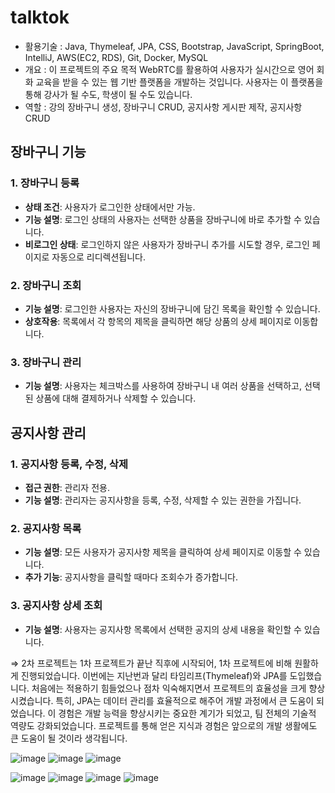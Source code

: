 # talktok
- 활용기술 : Java, Thymeleaf, JPA, CSS, Bootstrap, JavaScript, SpringBoot, IntelliJ, AWS(EC2, RDS), Git, Docker, MySQL
- 개요 : 이 프로젝트의 주요 목적 WebRTC를 활용하여 사용자가 실시간으로 영어 회화 교육을 받을 수 있는 웹 기반 플랫폼을 개발하는 것입니다. 사용자는 이 플랫폼을 통해 강사가 될 수도, 학생이 될 수도 있습니다.
- 역할 : 강의 장바구니 생성, 장바구니 CRUD, 공지사항 게시판 제작, 공지사항 CRUD

## 장바구니 기능

### 1. 장바구니 등록
- **상태 조건**: 사용자가 로그인한 상태에서만 가능.
- **기능 설명**: 로그인 상태의 사용자는 선택한 상품을 장바구니에 바로 추가할 수 있습니다.
- **비로그인 상태**: 로그인하지 않은 사용자가 장바구니 추가를 시도할 경우, 로그인 페이지로 자동으로 리디렉션됩니다.

### 2. 장바구니 조회
- **기능 설명**: 로그인한 사용자는 자신의 장바구니에 담긴 목록을 확인할 수 있습니다.
- **상호작용**: 목록에서 각 항목의 제목을 클릭하면 해당 상품의 상세 페이지로 이동합니다.

### 3. 장바구니 관리
- **기능 설명**: 사용자는 체크박스를 사용하여 장바구니 내 여러 상품을 선택하고, 선택된 상품에 대해 결제하거나 삭제할 수 있습니다.

## 공지사항 관리

### 1. 공지사항 등록, 수정, 삭제
- **접근 권한**: 관리자 전용.
- **기능 설명**: 관리자는 공지사항을 등록, 수정, 삭제할 수 있는 권한을 가집니다.

### 2. 공지사항 목록
- **기능 설명**: 모든 사용자가 공지사항 제목을 클릭하여 상세 페이지로 이동할 수 있습니다.
- **추가 기능**: 공지사항을 클릭할 때마다 조회수가 증가합니다.

### 3. 공지사항 상세 조회
- **기능 설명**: 사용자는 공지사항 목록에서 선택한 공지의 상세 내용을 확인할 수 있습니다.

⇒ 2차 프로젝트는 1차 프로젝트가 끝난 직후에 시작되어, 1차 프로젝트에 비해 원활하게 진행되었습니다. 이번에는 지난번과 달리 타임리프(Thymeleaf)와 JPA를 도입했습니다. 처음에는 적용하기 힘들었으나 점차 익숙해지면서 프로젝트의 효율성을 크게 향상시켰습니다. 특히, JPA는 데이터 관리를 효율적으로 해주어 개발 과정에서 큰 도움이 되었습니다.
이 경험은 개발 능력을 향상시키는 중요한 계기가 되었고, 팀 전체의 기술적 역량도 강화되었습니다. 프로젝트를 통해 얻은 지식과 경험은 앞으로의 개발 생활에도 큰 도움이 될 것이라 생각됩니다.

![image](https://github.com/swon98/talktok/assets/151439046/51adf242-7212-4271-9273-5d4ddd36747c)
![image](https://github.com/swon98/talktok/assets/151439046/1c740a13-a7b4-4788-ae1a-6840c9fcba9b)
![image](https://github.com/swon98/talktok/assets/151439046/c3435975-2c01-4d07-ad71-daa2cb561ce2)

![image](https://github.com/swon98/talktok/assets/151439046/a44e6a44-69a9-4efe-be3d-3914be5f82f1)
![image](https://github.com/swon98/talktok/assets/151439046/291d8fb1-b017-4474-a2b5-b0863552a7ec)
![image](https://github.com/swon98/talktok/assets/151439046/ec839638-73c7-424d-86f5-c7e8e6bf5e25)
![image](https://github.com/swon98/talktok/assets/151439046/722c7467-ccbc-4eb3-acfc-addd8e3a9ae5)



